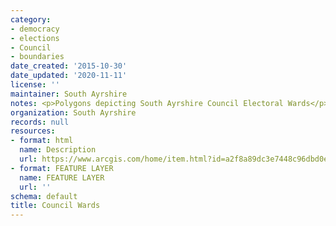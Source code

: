 ```yaml
---
category:
- democracy
- elections
- Council
- boundaries
date_created: '2015-10-30'
date_updated: '2020-11-11'
license: ''
maintainer: South Ayrshire
notes: <p>Polygons depicting South Ayrshire Council Electoral Wards</p>
organization: South Ayrshire
records: null
resources:
- format: html
  name: Description
  url: https://www.arcgis.com/home/item.html?id=a2f8a89dc3e7448c96dbd0e2b7de6e5b
- format: FEATURE LAYER
  name: FEATURE LAYER
  url: ''
schema: default
title: Council Wards
---
```

